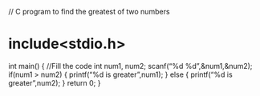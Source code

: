 // C program to find the greatest of two numbers

# include<stdio.h>

int main()
{ //Fill the code int num1, num2; scanf(“%d %d”,&num1,&num2); if(num1 > num2)
{ printf(“%d is greater”,num1); } else { printf(“%d is greater”,num2); } return 0; }
